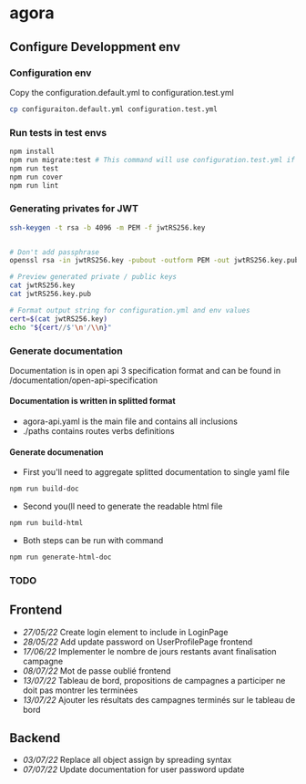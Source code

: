 # agora

## Configure Developpment env

### Configuration env

Copy the configuration.default.yml to configuration.test.yml

```bash
cp configuraiton.default.yml configuration.test.yml
```

### Run tests in test envs

```bash
npm install
npm run migrate:test # This command will use configuration.test.yml if file exists
npm run test
npm run cover
npm run lint
```

### Generating privates for JWT

```bash
ssh-keygen -t rsa -b 4096 -m PEM -f jwtRS256.key


# Don't add passphrase
openssl rsa -in jwtRS256.key -pubout -outform PEM -out jwtRS256.key.pub

# Preview generated private / public keys
cat jwtRS256.key
cat jwtRS256.key.pub

# Format output string for configuration.yml and env values
cert=$(cat jwtRS256.key)
echo "${cert//$'\n'/\\n}"
```

### Generate documentation

Documentation is in open api 3 specification format and can be found in /documentation/open-api-specification

#### Documentation is written in splitted format

* agora-api.yaml is the main file and contains all inclusions
* ./paths contains routes verbs definitions


#### Generate documenation

* First you'll need to aggregate splitted documentation to single yaml file

```bash
npm run build-doc
```

* Second you(ll need to generate the readable html file

```bash
npm run build-html
```

* Both steps can be run with command

```bash
npm run generate-html-doc
```

### TODO

## Frontend

* *27/05/22* Create login element to include in LoginPage
* *28/05/22* Add update password on UserProfilePage frontend
* *17/06/22* Implementer le nombre de jours restants avant finalisation campagne
* *08/07/22* Mot de passe oublié frontend
* *13/07/22* Tableau de bord, propositions de campagnes a participer ne doit pas montrer les terminées
* *13/07/22* Ajouter les résultats des campagnes terminés sur le tableau de bord

## Backend

* *03/07/22* Replace all object assign by spreading syntax
* *07/07/22* Update documentation for user password update
